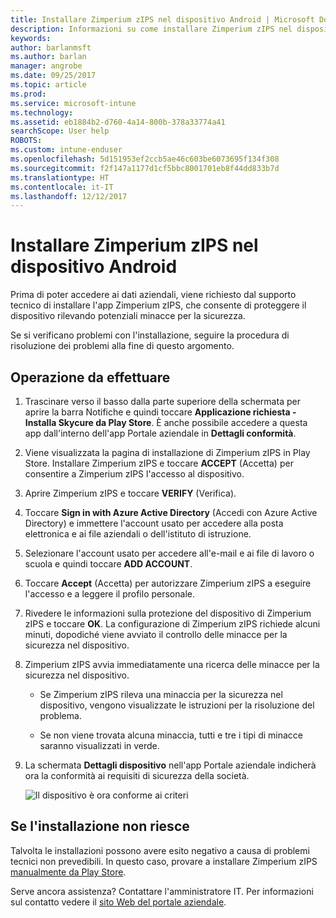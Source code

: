 ```yaml
---
title: Installare Zimperium zIPS nel dispositivo Android | Microsoft Docs
description: Informazioni su come installare Zimperium zIPS nel dispositivo Android.
keywords: 
author: barlanmsft
ms.author: barlan
manager: angrobe
ms.date: 09/25/2017
ms.topic: article
ms.prod: 
ms.service: microsoft-intune
ms.technology: 
ms.assetid: eb1884b2-d760-4a14-800b-378a33774a41
searchScope: User help
ROBOTS: 
ms.custom: intune-enduser
ms.openlocfilehash: 5d151953ef2ccb5ae46c603be6073695f134f308
ms.sourcegitcommit: f2f147a1177d1cf5bbc8001701eb8f44dd833b7d
ms.translationtype: HT
ms.contentlocale: it-IT
ms.lasthandoff: 12/12/2017
---
```

# <a name="install-zimperium-zips-on-your-android-device"></a>Installare Zimperium zIPS nel dispositivo Android

Prima di poter accedere ai dati aziendali, viene richiesto dal supporto tecnico di installare l'app Zimperium zIPS, che consente di proteggere il dispositivo rilevando potenziali minacce per la sicurezza.

Se si verificano problemi con l'installazione, seguire la procedura di risoluzione dei problemi alla fine di questo argomento.

## <a name="what-you-need-to-do"></a>Operazione da effettuare

1. Trascinare verso il basso dalla parte superiore della schermata per aprire la barra Notifiche e quindi toccare **Applicazione richiesta - Installa Skycure da Play Store**. È anche possibile accedere a questa app dall'interno dell'app Portale aziendale in __Dettagli conformità__.

2. Viene visualizzata la pagina di installazione di Zimperium zIPS in Play Store. Installare Zimperium zIPS e toccare **ACCEPT** (Accetta) per consentire a Zimperium zIPS l'accesso al dispositivo.

3. Aprire Zimperium zIPS e toccare **VERIFY** (Verifica).

4. Toccare **Sign in with Azure Active Directory** (Accedi con Azure Active Directory) e immettere l'account usato per accedere alla posta elettronica e ai file aziendali o dell'istituto di istruzione.

5. Selezionare l'account usato per accedere all'e-mail e ai file di lavoro o scuola e quindi toccare **ADD ACCOUNT**.

6. Toccare **Accept** (Accetta) per autorizzare Zimperium zIPS a eseguire l'accesso e a leggere il profilo personale.

7. Rivedere le informazioni sulla protezione del dispositivo di Zimperium zIPS e toccare **OK**. La configurazione di Zimperium zIPS richiede alcuni minuti, dopodiché viene avviato il controllo delle minacce per la sicurezza nel dispositivo.

8. Zimperium zIPS avvia immediatamente una ricerca delle minacce per la sicurezza nel dispositivo.

   * Se Zimperium zIPS rileva una minaccia per la sicurezza nel dispositivo, vengono visualizzate le istruzioni per la risoluzione del problema.

   * Se non viene trovata alcuna minaccia, tutti e tre i tipi di minacce saranno visualizzati in verde.

11. La schermata **Dettagli dispositivo** nell'app Portale aziendale indicherà ora la conformità ai requisiti di sicurezza della società.

    ![Il dispositivo è ora conforme ai criteri](./media/mtd-device-now-compliant-android.png)

## <a name="if-the-installation-doesnt-work"></a>Se l'installazione non riesce

Talvolta le installazioni possono avere esito negativo a causa di problemi tecnici non prevedibili. In questo caso, provare a installare Zimperium zIPS [manualmente da Play Store](https://play.google.com/store/apps/details?id=com.zimperium.zips).

Serve ancora assistenza? Contattare l'amministratore IT. Per informazioni sul contatto vedere il [sito Web del portale aziendale](https://portal.manage.microsoft.com#HelpDeskDialog).
